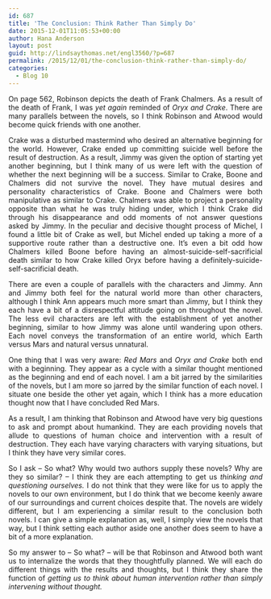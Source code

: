 ```yaml
---
id: 687
title: 'The Conclusion: Think Rather Than Simply Do'
date: 2015-12-01T11:05:53+00:00
author: Hana Anderson
layout: post
guid: http://lindsaythomas.net/engl3560/?p=687
permalink: /2015/12/01/the-conclusion-think-rather-than-simply-do/
categories:
  - Blog 10
---
```

<p style="text-align: justify">
  On page 562, Robinson depicts the death of Frank Chalmers. As a result of the death of Frank, I was <em>yet again</em> reminded of <em>Oryx and Crake</em>. There are many parallels between the novels, so I think Robinson and Atwood would become quick friends with one another.
</p>

<p style="text-align: justify">
  Crake was a disturbed mastermind who desired an alternative beginning for the world. However, Crake ended up committing suicide well before the result of destruction. As a result, Jimmy was given the option of starting yet another beginning, but I think many of us were left with the question of whether the next beginning will be a success. Similar to Crake, Boone and Chalmers did not survive the novel. They have mutual desires and personality characteristics of Crake. Boone and Chalmers were both manipulative as similar to Crake. Chalmers was able to project a personality opposite than what he was truly hiding under, which I think Crake did through his disappearance and odd moments of not answer questions asked by Jimmy. In the peculiar and decisive thought process of Michel, I found a little bit of Crake as well, but Michel ended up taking a more of a supportive route rather than a destructive one. It’s even a bit odd how Chalmers killed Boone before having an almost-suicide-self-sacrificial death similar to how Crake killed Oryx before having a definitely-suicide-self-sacrificial death.
</p>

<p style="text-align: justify">
  There are even a couple of parallels with the characters and Jimmy. Ann and Jimmy both feel for the natural world more than other characters, although I think Ann appears much more smart than Jimmy, but I think they each have a bit of a disrespectful attitude going on throughout the novel. The less evil characters are left with the establishment of yet another beginning, similar to how Jimmy was alone until wandering upon others. Each novel conveys the transformation of an entire world, which Earth versus Mars and natural versus unnatural.
</p>

<p style="text-align: justify">
  One thing that I was very aware: <em>Red Mars</em> and <em>Oryx and Crake</em> both end with a beginning. They appear as a cycle with a similar thought mentioned as the beginning and end of each novel. I am a bit jarred by the similarities of the novels, but I am more so jarred by the similar function of each novel. I situate one beside the other yet again, which I think has a more education thought now that I have concluded Red Mars.
</p>

<p style="text-align: justify">
  As a result, I am thinking that Robinson and Atwood have very big questions to ask and prompt about humankind. They are each providing novels that allude to questions of human choice and intervention with a result of destruction. They each have varying characters with varying situations, but I think they have very similar cores.
</p>

<p style="text-align: justify">
  So I ask – So what? Why would two authors supply these novels? Why are they so similar? – I think they are each attempting to get us <em>thinking and questioning ourselves. </em>I do not think that they were like for us to apply the novels to our own environment, but I do think that we become keenly aware of our surroundings and current choices despite that. The novels are widely different, but I am experiencing a similar result to the conclusion both novels. I can give a simple explanation as, well, I simply view the novels that way, but I think setting each author aside one another does seem to have a bit of a more explanation.
</p>

<p style="text-align: justify">
  So my answer to – So what? – will be that Robinson and Atwood both want us to internalize the words that they thoughtfully planned. We will each do different things with the results and thoughts, but I think they share the function of <em>getting us to think about human intervention rather than simply intervening without thought. </em>
</p>